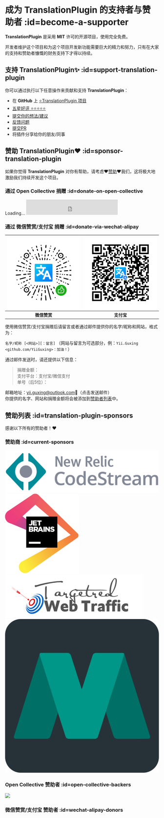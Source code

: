 # 成为 TranslationPlugin 的支持者与赞助者 :id=become-a-supporter

**TranslationPlugin** 是采用 **MIT** 许可的开源项目，使用完全免费。

开发者维护这个项目和为这个项目开发新功能需要巨大的精力和努力，只有在大家的支持和赞助者慷慨的财务支持下才得以持续。

## 支持 TranslationPlugin✨ :id=support-translation-plugin

你可以通过执行以下任意操作来贡献和支持 **TranslationPlugin**：

- 在 **GitHub** 上 [⭐️TranslationPlugin 项目](https://github.com/YiiGuxing/TranslationPlugin)
- [五星好评 ⭐️⭐️⭐️⭐️⭐️](https://plugins.jetbrains.com/plugin/8579-translation/reviews)
- [提交你的想法/建议](https://github.com/YiiGuxing/TranslationPlugin/discussions/categories/ideas)
- [反馈问题](https://github.com/YiiGuxing/TranslationPlugin/issues/new/choose)
- [提交PR](https://github.com/YiiGuxing/TranslationPlugin)
- 将插件分享给你的朋友/同事

## 赞助 TranslationPlugin❤️ :id=sponsor-translation-plugin

如果你觉得 **TranslationPlugin** 对你有帮助，请考虑❤️[赞助](#sponsor-translation-plugin)❤️我们，这将极大地激励我们持续开发这个项目。

### 通过 Open Collective 捐赠 :id=donate-on-open-collective

<div class="open-collective-donate-button">
  <span>Loading...</span>
  <iframe src="https://opencollective.com/translation-plugin/donate/button?color=blue" width="300" height="50" frameborder="0"></iframe>
</div>

### 通过 微信赞赏/支付宝 捐赠 :id=donate-via-wechat-alipay

<div class="donate-qr-code">

| ![微信赞赏](/img/donating_wechat_pay.svg) | ![微信赞赏](/img/donating_alipay.svg) |
|:-------------------------------------:|:---------------------------------:|
|               **微信赞赏**                |              **支付宝**              |

</div>

使用微信赞赏/支付宝捐赠后请留言或者通过邮件提供你的名字/昵称和网站，格式为：

`名字/昵称 [<网站>][：留言]` （网站与留言为可选部分，例：`Yii.Guxing <github.com/YiiGuxing>：加油！`）

通过邮件发送时，请还提供以下信息：
> 捐赠金额：  
> 支付平台：支付宝/微信支付  
> 单号（后5位）：

邮箱地址：[yii.guxing@outlook.com](mailto:yii.guxing@outlook.com?subject=Donate&body=%E5%90%8D%E5%AD%97%2F%E6%98%B5%E7%A7%B0%3C%E7%BD%91%E7%AB%99%3E%EF%BC%9A%E6%82%A8%E7%9A%84%E7%95%99%E8%A8%80%0D%0D%E6%8D%90%E8%B5%A0%E9%87%91%E9%A2%9D%EF%BC%9A%0D%E6%94%AF%E4%BB%98%E5%B9%B3%E5%8F%B0%EF%BC%9A%E6%94%AF%E4%BB%98%E5%AE%9D%2F%E5%BE%AE%E4%BF%A1%E6%94%AF%E4%BB%98%0D%E5%8D%95%E5%8F%B7%EF%BC%88%E5%90%8E5%E4%BD%8D%EF%BC%89%EF%BC%9A%0D%0D)📨（点击发送邮件）  
你提供的名字、网站和捐赠金额将会被添加到[赞助者列表](#wechat-alipay-donors)中。

## 赞助列表 :id=translation-plugin-sponsors

感谢以下所有的赞助者！❤️

### 赞助商 :id=current-sponsors

<div class="sponsors">

[![New Relic CodeStream](/img/sponsor_new_relic_code_stream.svg ':class=active')](https://sponsorlink.codestream.com/?utm_source=jbmarket&utm_campaign=translation&utm_medium=banner 'New Relic CodeStream')
[![JetBrains](/img/jetbrains.svg)](https://www.jetbrains.com/?from=TranslationPlugin 'JetBrains')
[![Targeted Web Traffic](/img/sponsor_targeted_web_traffic.png)](https://www.targetedwebtraffic.com/?from=TranslationPlugin 'Targeted Web Traffic')
[![Atom Material Themes & Plugins](/img/sponsor_atom_material_themes.svg)](https://material-theme.com/?utm_source=opencollective&utm_medium=github&utm_campaign=translation-plugin 'Atom Material Themes & Plugins')

</div>

### Open Collective 赞助者 :id=open-collective-backers

[![](https://opencollective.com/translation-plugin/individuals.svg?width=900&button=false)](https://opencollective.com/translation-plugin/donate)

### 微信赞赏/支付宝 赞助者 :id=wechat-alipay-donors

<div class="wechat-alipay-donors"><script src="/js/patrons.js" async></script></div>